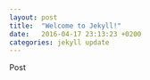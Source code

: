```yaml
---
layout: post
title:  "Welcome to Jekyll!"
date:   2016-04-17 23:13:23 +0200
categories: jekyll update
---
```

Post
